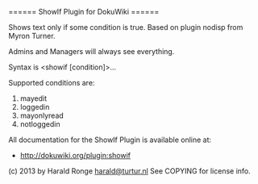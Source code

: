 ====== ShowIf Plugin for DokuWiki ======

Shows text only if some condition is true.
Based on plugin nodisp from Myron Turner.

Admins and Managers will always see everything.

Syntax is <showif [condition]>...</showif>

Supported conditions are:

1. mayedit
2. loggedin
3. mayonlyread
4. notloggedin

All documentation for the ShowIf Plugin is available online at:

  * http://dokuwiki.org/plugin:showif

(c) 2013 by Harald Ronge <harald@turtur.nl>
See COPYING for license info.
